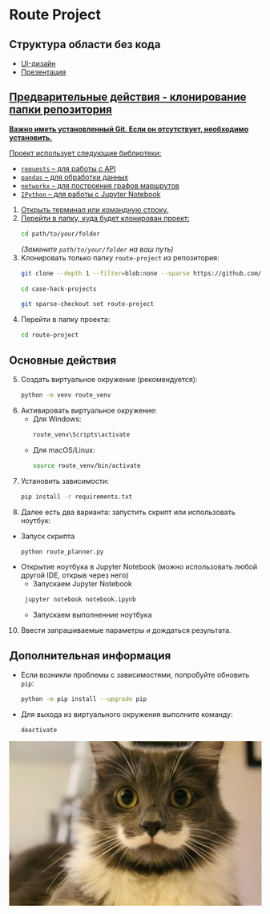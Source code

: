 # Route Project

## Структура области без кода
- <a href="https://github.com/KsyLight/case-hack-projects/blob/main/route-project/UI-%D0%B4%D0%B8%D0%B7%D0%B0%D0%B9%D0%BD.png">UI-дизайн
- <a href="https://github.com/KsyLight/case-hack-projects/blob/main/route-project/CupIT2025-%D0%90%D0%94-%D0%9F%D0%B0%D0%BD%D0%B4%D1%83%D1%80%D0%B8_%D1%87%D0%BE%D0%BD%D0%B3%D1%83%D1%80%D0%B8_%D0%B8_%D0%B4%D1%83%D0%B4%D1%83%D0%BA.pdf">Презентация

## Предварительные действия - клонирование папки репозитория

**Важно иметь установленный Git. Если он отсутствует, необходимо установить.**

Проект использует следующие библиотеки:  
- `requests` – для работы с API  
- `pandas` – для обработки данных  
- `networkx` – для построения графов маршрутов  
- `IPython` – для работы с Jupyter Notebook  

1. Открыть терминал или командную строку.
2. Перейти в папку, куда будет клонирован проект:
   ```sh
   cd path/to/your/folder
   ```
   *(Замените `path/to/your/folder` на ваш путь)*
3. Клонировать только папку `route-project` из репозитория:
   ```sh
   git clone --depth 1 --filter=blob:none --sparse https://github.com/KsyLight/case-hack-projects.git
   ```
   ```sh
   cd case-hack-projects
   ```
   ```sh
   git sparse-checkout set route-project
   ```
4. Перейти в папку проекта:
   ```sh
   cd route-project
   ```

## Основные действия

5. Создать виртуальное окружение (рекомендуется):
   ```sh
   python -m venv route_venv
   ```
6. Активировать виртуальное окружение:
   - Для Windows:
     ```sh
     route_venv\Scripts\activate
     ```
   - Для macOS/Linux:
     ```sh
     source route_venv/bin/activate
     ```
7. Установить зависимости:
   ```sh
   pip install -r requirements.txt
   ```
8. Далее есть два варианта: запустить скрипт или использовать ноутбук:
- Запуск скрипта
   ```sh
   python route_planner.py
   ```
- Открытие ноутбука в Jupyter Notebook (можно использовать любой другой IDE, открыв через него)
  - Запускаем Jupyter Notebook
  ```sh
   jupyter notebook notebook.ipynb
   ```
  - Запускаем выполненние ноутбука
10. Ввести запрашиваемые параметры и дождаться результата.

## Дополнительная информация

- Если возникли проблемы с зависимостями, попробуйте обновить `pip`:
  ```sh
  python -m pip install --upgrade pip
  ```
- Для выхода из виртуального окружения выполните команду:
  ```sh
  deactivate
  ```

<div align="center">
    <img src="cat.jpg" alt="Описание изображения" width="1000" height="auto">
</div>

